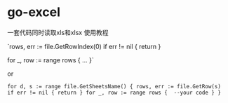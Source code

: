 # go-excel

一套代码同时读取xls和xlsx
使用教程

`rows, err := file.GetRowIndex(0)
if err != nil {
return
}

for _, row := range rows {
...
}`

or

`for d, s := range file.GetSheetsName() {
    rows, err := file.GetRow(s)
    if err != nil {
        return
    }
    for _, row := range rows { 
        --your code
    }
}`
